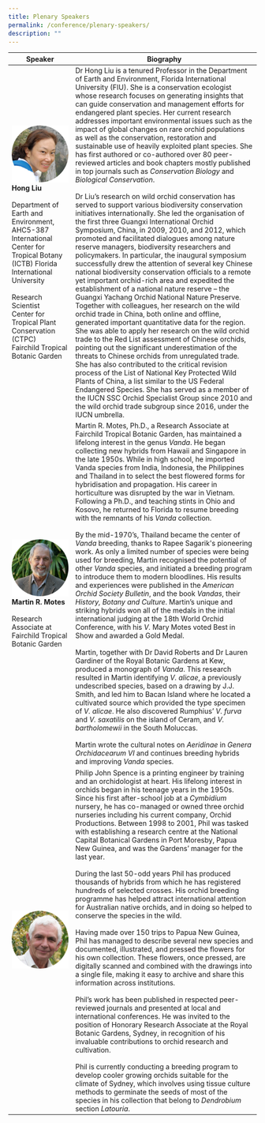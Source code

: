 ```yaml
---
title: Plenary Speakers
permalink: /conference/plenary-speakers/
description: ""
---
```

| Speaker | Biography | 
| -------- | -------- | 
| ![Dr Hong Liu](/images/dr%20hong%20liu.jpg)  **Hong Liu** <br> <br> Department of Earth and Environment, AHC5-387 <br> International Center for Tropical Botany (ICTB) Florida International University <br> <br> Research Scientist <br> Center for Tropical Plant Conservation (CTPC) <br> Fairchild Tropical Botanic Garden | Dr Hong Liu is a tenured Professor in the Department of Earth and Environment, Florida International University (FIU). She is a conservation ecologist whose research focuses on generating insights that can guide conservation and management efforts for endangered plant species. Her current research addresses important environmental issues such as the impact of global changes on rare orchid populations as well as the conservation, restoration and sustainable use of heavily exploited plant species. She has first authored or co-authored over 80 peer-reviewed articles and book chapters mostly published in top journals such as *Conservation Biology* and *Biological Conservation*. <br> <br>Dr Liu’s research on wild orchid conservation has served to support various biodiversity conservation initiatives internationally. She led the organisation of the first three Guangxi International Orchid Symposium, China, in 2009, 2010, and 2012, which promoted and facilitated dialogues among nature reserve managers, biodiversity researchers and policymakers. In particular, the inaugural symposium successfully drew the attention of several key Chinese national biodiversity conservation officials to a remote yet important orchid-rich area and expedited the establishment of a national nature reserve – the Guangxi Yachang Orchid National Nature Preserve. Together with colleagues, her research on the wild orchid trade in China, both online and offline, generated important quantitative data for the region. She was able to apply her research on the wild orchid trade to the Red List assessment of Chinese orchids, pointing out the significant underestimation of the threats to Chinese orchids from unregulated trade. She has also contributed to the critical revision process of the List of National Key Protected Wild Plants of China, a list similar to the US Federal Endangered Species. She has served as a member of the IUCN SSC Orchid Specialist Group since 2010 and the wild orchid trade subgroup since 2016, under the IUCN umbrella. |
|![Martin Motes](/images/martin%20motes.jpg)**Martin R. Motes** <br> <br> Research Associate at Fairchild Tropical Botanic Garden | Martin R. Motes, Ph.D., a Research Associate at Fairchild Tropical Botanic Garden, has maintained a lifelong interest in the genus *Vanda*. He began collecting new hybrids from Hawaii and Singapore in the late 1950s. While in high school, he imported Vanda species from India, Indonesia, the Philippines and Thailand in to select the best flowered forms for hybridisation and propagation. His career in horticulture was disrupted by the war in Vietnam. Following a Ph.D., and teaching stints in Ohio and Kosovo, he returned to Florida to resume breeding with the remnants of his *Vanda* collection.   <br><br> By the mid-1970’s, Thailand became the center of *Vanda* breeding, thanks to Rapee Sagarik's pioneering work. As only a limited number of species were being used for breeding, Martin recognised the potential of other *Vanda* species, and initiated a breeding program to introduce them to modern bloodlines. His results and experiences were published in the *American Orchid Society Bulletin*, and the book *Vandas*, their *History, Botany and Culture*. Martin’s unique and striking hybrids won all of the medals in the initial international judging at the 18th World Orchid Conference, with his *V.* Mary Motes voted Best in Show and awarded a Gold Medal. <br> <br> Martin, together with Dr David Roberts and Dr Lauren Gardiner of the Royal Botanic Gardens at Kew, produced a monograph of *Vanda*. This research resulted in Martin identifying *V. alicae*, a previously undescribed species, based on a drawing by J.J. Smith, and led him to Bacan Island where he located a cultivated source which provided the type specimen of *V. alicae*. He also discovered Rumphius’ *V. furva* and *V. saxatilis* on the island of Ceram, and *V. bartholomewii* in the South Moluccas. <br> <br> Martin wrote the cultural notes on *Aeridinae* in *Genera Orchidacearum VI* and continues breeding hybrids and improving *Vanda* species. |
|![Phil Spence](/images/phil%20spence.jpg)| Philip John Spence is a printing engineer by training and an orchidologist at heart. His lifelong interest in orchids began in his teenage years in the 1950s. Since his first after-school job at a *Cymbidium* nursery, he has co-managed or owned three orchid nurseries including his current company, Orchid Productions. Between 1998 to 2001, Phil was tasked with establishing a research centre at the National Capital Botanical Gardens in Port Moresby, Papua New Guinea, and was the Gardens’ manager for the last year. <br><br> During the last 50-odd years Phil has produced thousands of hybrids from which he has registered hundreds of selected crosses. His orchid breeding programme has helped attract international attention for Australian native orchids, and in doing so helped to conserve the species in the wild. <br><br> Having made over 150 trips to Papua New Guinea, Phil has managed to describe several new species and documented, illustrated, and pressed the flowers for his own collection. These flowers, once pressed, are digitally scanned and combined with the drawings into a single file, making it easy to archive and share this information across institutions. <br><br> Phil’s work has been published in respected peer-reviewed journals and presented at local and international conferences. He was invited to the position of Honorary Research Associate at the Royal Botanic Gardens, Sydney, in recognition of his invaluable contributions to orchid research and cultivation. <br><br> Phil is currently conducting a breeding program to develop cooler growing orchids suitable for the climate of Sydney, which involves using tissue culture methods to germinate the seeds of most of the species in his collection that belong to *Dendrobium* section *Latouria*. |